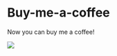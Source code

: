# Buy-me-a-coffee

Now you can buy me a coffee!

<a href="https://www.buymeacoffee.com/SurajMehta"><img src="https://img.buymeacoffee.com/button-api/?text=Buy me a coffee&emoji=&slug=SurajMehta&button_colour=5F7FFF&font_colour=ffffff&font_family=Cookie&outline_colour=000000&coffee_colour=FFDD00"></a>
